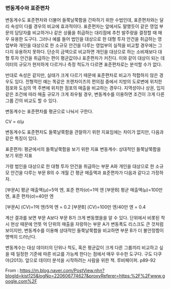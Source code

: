 
### 변동계수와 표준편차

변동계수도 표준편차와 더불어 들쭉날쭉함을 간파하기 위한 수법인데, 표준편차와는 달리 속성이 다를 경우의 비교에 효과적이다. 표준편차는 앞에서도 말했듯이 같은 영업 부문의 담당자를 비교하거나 같은 상품을 취급하는 대리점에 추천 발주량을 결정할 때 매우 유용한 도구다. 그러나 예를 들어 법인을 대상으로 한 대형 투자 안건을 취급하는 영업부와 개인을 대상으로 한 소규모 안건을 다루는 영업부의 실적을 비교할 경우에는 그다지 유용하지 못하다. 단순히 금액으로 비교하면 개인을 대상으로 하는 소비재보다 대형 투자 안건을 취급하는 편이 평균값이나 표준편차가 커진다. 이와 같이 대상이 되는 데이터의 규모가 현저하게 다르거나 측정 척도가 다르면 표준편차로는 분석할 수가 없다.
 
 반대로 속성은 같지만, 실태가 크게 다르기 때문에 표준편차로 비교가 적합하지 않은 경우도 있다. 전형적인 예는 똑같은 프랜차이즈의 편의점 중에서 지방의 도로변에 위치한 점포와 도심의 역 주변에 위치한 점포의 매출을 비교하는 경우다. 지역성이나 상권, 입지 같은 조건에 따라 매출 규모가 크게 좌우될 경우, 변동계수를 이용하면 조건이 크게 다른 그룹 간의 비교도 할 수 있다.
 
변동계수는 표준편차를 평균으로 나눠서 구한다.

CV = σ/μ

 변동계수도 표준편차도 들쭉날쭉함을 관찰하기 위한 지표임에는 차이가 없지만, 다음과 같은 특징이 있다.

표준편차: 평균에서의 들쭉날쭉함을 보기 위한 지표
변동계수: 상대적인 들쭉날쭉함을 보기 위한 지표

 가령 법인을 대상으로 한 대형 투자 안건을 취급하는 부문 A와 개인을 대상으로 한 소규모 안건을 다루는 부문 B의 수 개월 간 평균 매출액과 표준편차가 다음과 같다고 가정하자.

[부문A] 평균 매출액(μ)=5억 엔, 표준 편차(σ)=1억 엔
[부문B] 평균 매출액(μ)=100만 엔, 표준 편차(σ)=40만 엔

[부문A] (CV)=1억 엔/5억 엔 = 0.2
[부문B] (CV)=100만 엔/40만 엔 = 0.4

 계산 결과를 보면 부문 A보다 부문 B가 크게 변동했을을 알 수 있다. 단위에서 비롯된 착시 현상 때문에 언뜻 억 단위의 매출을 자랑하는 부문 A가 변동폭도 리스크도 큰 것처럼 보이지만, 변동계수를 이용해 상대적인 들쭉날쭉함을 비교하면 부문 B가 더 불안정함이 명백히 드러난다.

  변동계수는 대상 데이터의 단위나 척도, 혹은 평균값이 크게 다른 그룹끼리 비교하고 싶을 때 일정한 기준에 따른 비교를 가능케 한다는 점에서 매우 우수한 도구다.
구도 다쿠야(2013). 앞으로 데이터 분석을 시작하려는 사람을 위한 책. 루비페이퍼. p89-92

From : https://m.blog.naver.com/PostView.nhn?blogId=kist125&logNo=220606774627&proxyReferer=https:%2F%2Fwww.google.com%2F

